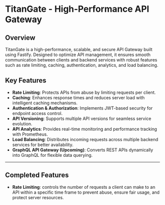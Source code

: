 # TitanGate - High-Performance API Gateway



## Overview

TitanGate is a high-performance, scalable, and secure API Gateway built using Fastify. Designed to optimize API management, it ensures smooth communication between clients and backend services with robust features such as rate limiting, caching, authentication, analytics, and load balancing.

## Key Features

- **Rate Limiting**: Protects APIs from abuse by limiting requests per client.
- **Caching**: Enhances response times and reduces server load with intelligent caching mechanisms.
- **Authentication & Authorization**: Implements JWT-based security for endpoint access control.
- **API Versioning**: Supports multiple API versions for seamless service evolution.
- **API Analytics**: Provides real-time monitoring and performance tracking with Prometheus.
- **Load Balancing**: Distributes incoming requests across multiple backend services for better availability.
- **GraphQL API Gateway (Upcoming)**: Converts REST APIs dynamically into GraphQL for flexible data querying.

---

## Completed Features

- **Rate Limiting**: controls the number of requests a client can make to an API within a specific time frame to prevent abuse, ensure fair usage, and protect server resources.
